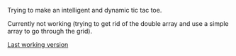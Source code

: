 Trying to make an intelligent and dynamic tic tac toe.

Currently not working (trying to get rid of the double array and use a simple array to go through the grid).

[Last working version](https://github.com/Balatzar/baltorpion/tree/925d2ad7732e3ef65915ef4351b07fd705593b24)
